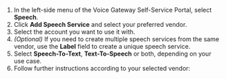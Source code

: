 1. In the left-side menu of the Voice Gateway Self-Service Portal, select **Speech**.
2. Click **Add Speech Service** and select your preferred vendor.
3. Select the account you want to use it with. 
4. _(Optional)_ If you need to create multiple speech services from the same vendor, use the **Label** field to create a unique speech service.
5. Select **Speech-To-Text**, **Text-To-Speech** or both, depending on your use case.
6. Follow further instructions according to your selected vendor: